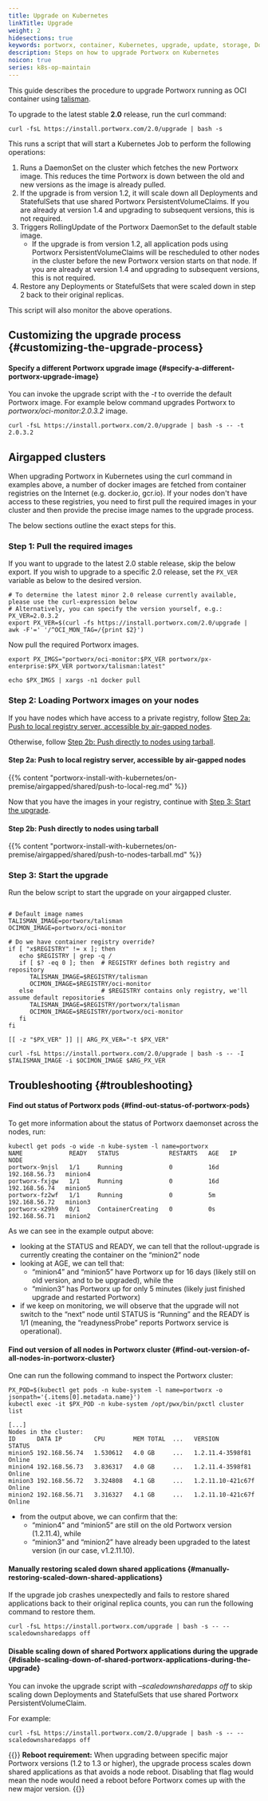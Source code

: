 ```yaml
---
title: Upgrade on Kubernetes
linkTitle: Upgrade
weight: 2
hidesections: true
keywords: portworx, container, Kubernetes, upgrade, update, storage, Docker, k8s, flexvol, pv, persistent disk
description: Steps on how to upgrade Portworx on Kubernetes
noicon: true
series: k8s-op-maintain
---
```


This guide describes the procedure to upgrade Portworx running as OCI container using [talisman](https://github.com/portworx/talisman).

To upgrade to the latest stable **2.0** release, run the curl command:
```text
curl -fsL https://install.portworx.com/2.0/upgrade | bash -s
```

This runs a script that will start a Kubernetes Job to perform the following operations:

1. Runs a DaemonSet on the cluster which fetches the new Portworx image. This reduces the time Portworx is down between the old and new versions as the image is already pulled.
2. If the upgrade is from version 1.2, it will scale down all Deployments and StatefulSets that use shared Portworx PersistentVolumeClaims. If you are already at version 1.4 and upgrading to subsequent versions, this is not required.
3. Triggers RollingUpdate of the Portworx DaemonSet to the default stable image.
   * If the upgrade is from version 1.2, all application pods using Portworx PersistentVolumeClaims will be rescheduled to other nodes in the cluster before the new Portworx version starts on that node. If you are already at version 1.4 and upgrading to subsequent versions, this is not required.
4. Restore any Deployments or StatefulSets that were scaled down in step 2 back to their original replicas.

This script will also monitor the above operations.

## Customizing the upgrade process {#customizing-the-upgrade-process}

#### Specify a different Portworx upgrade image {#specify-a-different-portworx-upgrade-image}

You can invoke the upgrade script with the _-t_ to override the default Portworx image. For example below command upgrades Portworx to _portworx/oci-monitor:2.0.3.2_ image.

```text
curl -fsL https://install.portworx.com/2.0/upgrade | bash -s -- -t 2.0.3.2
```

## Airgapped clusters

When upgrading Portworx in Kubernetes using the curl command in examples above, a number of docker images are fetched from container registries on the Internet (e.g. docker.io, gcr.io). If your nodes don't have access to these registries, you need to first pull the required images in your cluster and then provide the precise image names to the upgrade process.

The below sections outline the exact steps for this.

### Step 1: Pull the required images

If you want to upgrade to the latest 2.0 stable release, skip the below export. If you wish to upgrade to a specific 2.0 release, set the `PX_VER` variable as below to the desired version.

```text
# To determine the latest minor 2.0 release currently available, please use the curl-expression below
# Alternatively, you can specify the version yourself, e.g.: PX_VER=2.0.3.2
export PX_VER=$(curl -fs https://install.portworx.com/2.0/upgrade | awk -F'=' '/^OCI_MON_TAG=/{print $2}')
```

Now pull the required Portworx images.

```text
export PX_IMGS="portworx/oci-monitor:$PX_VER portworx/px-enterprise:$PX_VER portworx/talisman:latest"

echo $PX_IMGS | xargs -n1 docker pull
```

### Step 2: Loading Portworx images on your nodes

If you have nodes which have access to a private registry, follow [Step 2a: Push to local registry server, accessible by air-gapped nodes](#step-2a-push-to-local-registry-server-accessible-by-air-gapped-nodes).

Otherwise, follow [Step 2b: Push directly to nodes using tarball](#step-2b-push-directly-to-nodes-using-tarball).

#### Step 2a: Push to local registry server, accessible by air-gapped nodes

{{% content "portworx-install-with-kubernetes/on-premise/airgapped/shared/push-to-local-reg.md" %}}

Now that you have the images in your registry, continue with [Step 3: Start the upgrade](#step-3-start-the-upgrade).

#### Step 2b: Push directly to nodes using tarball

{{% content "portworx-install-with-kubernetes/on-premise/airgapped/shared/push-to-nodes-tarball.md" %}}

### Step 3: Start the upgrade

Run the below script to start the upgrade on your airgapped cluster.

```text

# Default image names
TALISMAN_IMAGE=portworx/talisman
OCIMON_IMAGE=portworx/oci-monitor

# Do we have container registry override?
if [ "x$REGISTRY" != x ]; then
   echo $REGISTRY | grep -q /
   if [ $? -eq 0 ]; then  # REGISTRY defines both registry and repository
      TALISMAN_IMAGE=$REGISTRY/talisman
      OCIMON_IMAGE=$REGISTRY/oci-monitor
   else                   # $REGISTRY contains only registry, we'll assume default repositories
      TALISMAN_IMAGE=$REGISTRY/portworx/talisman
      OCIMON_IMAGE=$REGISTRY/portworx/oci-monitor
   fi
fi

[[ -z "$PX_VER" ]] || ARG_PX_VER="-t $PX_VER"

curl -fsL https://install.portworx.com/2.0/upgrade | bash -s -- -I $TALISMAN_IMAGE -i $OCIMON_IMAGE $ARG_PX_VER
```

## Troubleshooting {#troubleshooting}

#### Find out status of Portworx pods {#find-out-status-of-portworx-pods}

To get more information about the status of Portworx daemonset across the nodes, run:

```text
kubectl get pods -o wide -n kube-system -l name=portworx
NAME             READY   STATUS              RESTARTS   AGE   IP              NODE
portworx-9njsl   1/1     Running             0          16d   192.168.56.73   minion4
portworx-fxjgw   1/1     Running             0          16d   192.168.56.74   minion5
portworx-fz2wf   1/1     Running             0          5m    192.168.56.72   minion3
portworx-x29h9   0/1     ContainerCreating   0          0s    192.168.56.71   minion2
```

As we can see in the example output above:

* looking at the STATUS and READY, we can tell that the rollout-upgrade is currently creating the container on the “minion2” node
* looking at AGE, we can tell that:
  * “minion4” and “minion5” have Portworx up for 16 days \(likely still on old version, and to be upgraded\), while the
  * “minion3” has Portworx up for only 5 minutes \(likely just finished upgrade and restarted Portworx\)
* if we keep on monitoring, we will observe that the upgrade will not switch to the “next” node until STATUS is “Running” and the READY is 1/1 \(meaning, the “readynessProbe” reports Portworx service is operational\).

#### Find out version of all nodes in Portworx cluster {#find-out-version-of-all-nodes-in-portworx-cluster}

One can run the following command to inspect the Portworx cluster:

```text
PX_POD=$(kubectl get pods -n kube-system -l name=portworx -o jsonpath='{.items[0].metadata.name}')
kubectl exec -it $PX_POD -n kube-system /opt/pwx/bin/pxctl cluster list

[...]
Nodes in the cluster:
ID      DATA IP         CPU        MEM TOTAL  ...   VERSION             STATUS
minion5 192.168.56.74   1.530612   4.0 GB     ...   1.2.11.4-3598f81    Online
minion4 192.168.56.73   3.836317   4.0 GB     ...   1.2.11.4-3598f81    Online
minion3 192.168.56.72   3.324808   4.1 GB     ...   1.2.11.10-421c67f   Online
minion2 192.168.56.71   3.316327   4.1 GB     ...   1.2.11.10-421c67f   Online
```

* from the output above, we can confirm that the:
  * “minion4” and “minion5” are still on the old Portworx version \(1.2.11.4\), while
  * “minion3” and “minion2” have already been upgraded to the latest version \(in our case, v1.2.11.10\).

#### Manually restoring scaled down shared applications {#manually-restoring-scaled-down-shared-applications}

If the upgrade job crashes unexpectedly and fails to restore shared applications back to their original replica counts, you can run the following command to restore them.

```text
curl -fsL https://install.portworx.com/upgrade | bash -s -- --scaledownsharedapps off
```

#### Disable scaling down of shared Portworx applications during the upgrade {#disable-scaling-down-of-shared-portworx-applications-during-the-upgrade}

You can invoke the upgrade script with _–scaledownsharedapps off_ to skip scaling down Deployments and StatefulSets that use shared Portworx PersistentVolumeClaim.

For example:

```text
curl -fsL https://install.portworx.com/2.0/upgrade | bash -s -- --scaledownsharedapps off
```

{{<info>}}
**Reboot requirement:**
 When upgrading between specific major Portworx versions (1.2 to 1.3 or higher), the upgrade process scales down shared applications as that avoids a node reboot. Disabling that flag would mean the node would need a reboot before Portworx comes up with the new major version.
{{</info>}}
